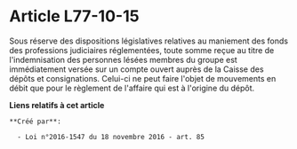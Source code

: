 # Article L77-10-15

Sous réserve des dispositions législatives relatives au maniement des fonds des professions judiciaires réglementées, toute
somme reçue au titre de l'indemnisation des personnes lésées membres du groupe est immédiatement versée sur un compte ouvert
auprès de la Caisse des dépôts et consignations. Celui-ci ne peut faire l'objet de mouvements en débit que pour le règlement
de l'affaire qui est à l'origine du dépôt.

**Liens relatifs à cet article**

	**Créé par**:

	  - Loi n°2016-1547 du 18 novembre 2016 - art. 85
